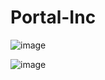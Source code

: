 # Portal-Inc

![image](https://user-images.githubusercontent.com/105423307/200440643-15c2092a-9844-4fe0-a465-06c41baf3124.png)

![image](https://user-images.githubusercontent.com/105423307/200441510-655f7747-998f-4f2b-b9e1-af1f5f63cc2d.png)



